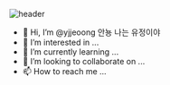 ![header](https://capsule-render.vercel.app/api?type=Cylinder&color=0:FFECEC,100:FCB0B0&height=200&section=header&text=👉YUJ👀NG👈&desc=💌WELCOME💌&descAlignY=70&fontSize=50&fontColor=FFFFFF&animation=scaleIn)

- 👋 Hi, I’m @yjjeoong 안뇽 나는 유정이야
- 👀 I’m interested in ...
- 🌱 I’m currently learning ...
- 💞️ I’m looking to collaborate on ...
- 📫 How to reach me ...

<!---
yjjeoong/yjjeoong is a ✨ special ✨ repository because its `README.md` (this file) appears on your GitHub profile.
You can click the Preview link to take a look at your changes.
--->

